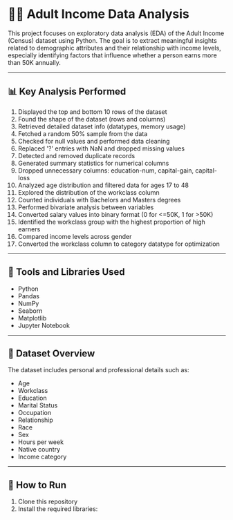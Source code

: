 # 👨‍💼 Adult Income Data Analysis

This project focuses on exploratory data analysis (EDA) of the Adult Income (Census) dataset using Python. The goal is to extract meaningful insights related to demographic attributes and their relationship with income levels, especially identifying factors that influence whether a person earns more than 50K annually.

---

## 📊 Key Analysis Performed

1. Displayed the top and bottom 10 rows of the dataset
2. Found the shape of the dataset (rows and columns)
3. Retrieved detailed dataset info (datatypes, memory usage)
4. Fetched a random 50% sample from the data
5. Checked for null values and performed data cleaning
6. Replaced '?' entries with NaN and dropped missing values
7. Detected and removed duplicate records
8. Generated summary statistics for numerical columns
9. Dropped unnecessary columns: education-num, capital-gain, capital-loss
10. Analyzed age distribution and filtered data for ages 17 to 48
11. Explored the distribution of the workclass column
12. Counted individuals with Bachelors and Masters degrees
13. Performed bivariate analysis between variables
14. Converted salary values into binary format (0 for <=50K, 1 for >50K)
15. Identified the workclass group with the highest proportion of high earners
16. Compared income levels across gender
17. Converted the workclass column to category datatype for optimization

---

## 🧰 Tools and Libraries Used

- Python
- Pandas
- NumPy
- Seaborn
- Matplotlib
- Jupyter Notebook

---

## 📂 Dataset Overview

The dataset includes personal and professional details such as:

- Age
- Workclass
- Education
- Marital Status
- Occupation
- Relationship
- Race
- Sex
- Hours per week
- Native country
- Income category

---

## 🚀 How to Run

1. Clone this repository
2. Install the required libraries:
